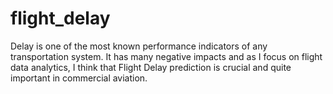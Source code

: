 # flight_delay
Delay is one of the most known performance indicators of any transportation system. It has many negative impacts and as I focus on flight data analytics, I think that Flight Delay prediction is crucial and quite important in commercial aviation.
